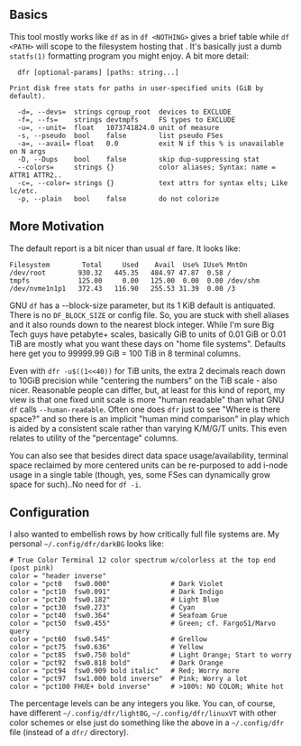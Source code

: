 Basics
------

This tool mostly works like `df` as in `df <NOTHING>` gives a brief table while
`df <PATH>` will scope to the filesystem hosting that <PATH>.  It's basically
just a dumb `statfs(1)` formatting program you might enjoy.  A bit more detail:
```
  dfr [optional-params] [paths: string...]

Print disk free stats for paths in user-specified units (GiB by default).

  -d=, --devs=  strings cgroup_root  devices to EXCLUDE
  -f=, --fs=    strings devtmpfs     FS types to EXCLUDE
  -u=, --unit=  float   1073741824.0 unit of measure
  -s, --pseudo  bool    false        list pseudo FSes
  -a=, --avail= float   0.0          exit N if this % is unavailable on N args
  -D, --Dups    bool    false        skip dup-suppressing stat
  --colors=     strings {}           color aliases; Syntax: name = ATTR1 ATTR2..
  -c=, --color= strings {}           text attrs for syntax elts; Like lc/etc.
  -p, --plain   bool    false        do not colorize
```

More Motivation
---------------

The default report is a bit nicer than usual `df` fare.  It looks like:
```
Filesystem        Total     Used    Avail  Use% IUse% MntOn
/dev/root        930.32   445.35   484.97 47.87  0.58 /
tmpfs            125.00     0.00   125.00  0.00  0.00 /dev/shm
/dev/nvme1n1p1   372.43   116.90   255.53 31.39  0.00 /3
```
GNU `df` has a --block-size parameter, but its 1 KiB default is antiquated.
There is no `DF_BLOCK_SIZE` or config file.  So, you are stuck with shell
aliases and it also rounds down to the nearest block integer.  While I'm sure
Big Tech guys have petabyte+ scales, basically GiB to units of 0.01 GiB or
0.01 TiB are mostly what you want these days on "home file systems".  Defaults
here get you to 99999.99 GiB = 100 TiB in 8 terminal columns.

Even with `dfr -u$((1<<40))` for TiB units, the extra 2 decimals reach down to
10GiB precision while "centering the numbers" on the TiB scale - also nicer.
Reasonable people can differ, but, at least for this kind of report, my view is
that one fixed unit scale is more "human readable" than what GNU `df` calls
`--human-readable`.  Often one does `dfr` just to see "Where is there space?"
and so there is an implicit "human mind comparison" in play which is aided by
a consistent scale rather than varying K/M/G/T units.  This even relates to
utility of the "percentage" columns.

You can also see that besides direct data space usage/availability, terminal
space reclaimed by more centered units can be re-purposed to add i-node usage
in a single table (though, yes, some FSes can dynamically grow space for
such)..No need for `df -i`.

Configuration
-------------

I also wanted to embellish rows by how critically full file systems are.  My
personal `~/.config/dfr/darkBG` looks like:
```
# True Color Terminal 12 color spectrum w/colorless at the top end (post pink)
color = "header inverse"
color = "pct0   fsw0.000"               # Dark Violet
color = "pct10  fsw0.091"               # Dark Indigo
color = "pct20  fsw0.182"               # Light Blue
color = "pct30  fsw0.273"               # Cyan
color = "pct40  fsw0.364"               # Seafoam Grue
color = "pct50  fsw0.455"               # Green; cf. FargoS1/Marvo query
color = "pct60  fsw0.545"               # Grellow
color = "pct75  fsw0.636"               # Yellow
color = "pct85  fsw0.750 bold"          # Light Orange; Start to worry
color = "pct92  fsw0.818 bold"          # Dark Orange
color = "pct94  fsw0.909 bold italic"   # Red; Worry more
color = "pct97  fsw1.000 bold inverse"  # Pink; Worry a lot
color = "pct100 FHUE+ bold inverse"     # >100%: NO COLOR; White hot
```
The percentage levels can be any integers you like.  You can, of course, have
different `~/.config/dfr/lightBG`, `~/.config/dfr/linuxVT` with other color
schemes or else just do something like the above in a `~/.config/dfr` file
(instead of a `dfr/` directory).
